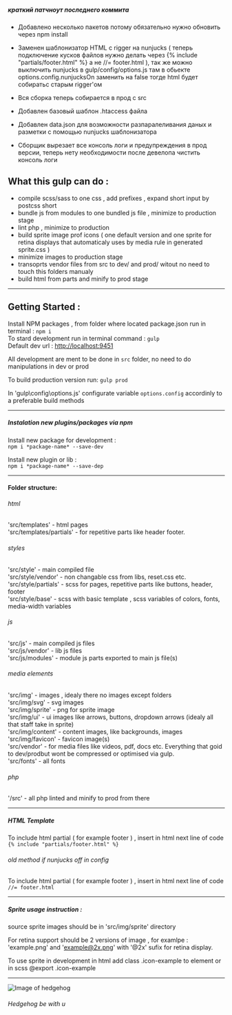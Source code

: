 ##### краткий патчноут последнего коммита 
- Добавлено несколько пакетов потому обязательно нужно обновить через npm install
- Заменен шаблонизатор HTML с rigger на nunjucks ( теперь подключение кусков файлов нужно делать через 
{% include "partials/footer.html" %}
а не 
//= footer.html
), 
так же можно выключить nunjucks в gulp/config/options.js там в обьекте options.config.nunjucksOn заменить на false тогде html будет собиратьс старым rigger'ом

- Вся сборка теперь собирается в прод с src 
- Добавлен базовый шаблон .htaccess файла 
- Добавлен data.json для возможности разпаралеливания даных и разметки с помощью nunjucks шаблонизатора
- Сборщик вырезает все консоль логи и предупреждения в прод версии, теперь нету необходимости после девелопа чистить консоль логи

## What this gulp can do : 
- compile scss/sass to one css , add prefixes , expand short input by postcss short
- bundle js from modules to one bundled js file , minimize to production stage 
- lint php , minimize to production
- build sprite image prof icons ( one default version and one sprite for retina displays that automaticaly uses by media rule in generated sprite.css )
- minimize images to production stage
- transoprts vendor files from src to dev/ and prod/ witout no need to touch this folders manualy 
- build html from parts and minify to prod stage

---
## Getting Started :
Install NPM packages , from folder where located package.json run in terminal :
`npm i`  
To stard development run in terminal command :
`gulp`  
Default dev url : [http://localhost:9451](http://localhost:9451)

All development are ment to be done in `src` folder, no need to do manipulations in dev or prod 

To build production version run: `gulp prod`

In 'gulp\config\options.js' configurate variable `options.config` accordinly to a preferable build methods 

---
##### Instalation new plugins/packages via npm
Install new package for development :  
`npm i *package-name* --save-dev`

Install new plugin or lib :  
`npm i *package-name* --save-dep`

---
#### Folder structure: 
###### html 
'src/templates' - html pages  
'src/templates/partials' - for repetitive parts like header footer.
###### styles 
'src/style' - main compiled file  
'src/style/vendor' - non changable css from libs, reset.css etc.  
'src/style/partials' - scss for pages, repetitive parts like buttons, header, footer    
'src/style/base' - scss with basic template , scss variables of colors, fonts, media-width variables
###### js 
'src/js' - main compiled js files  
'src/js/vendor' - lib js files  
'src/js/modules' - module js parts exported to main js file(s)  
###### media elements
'src/img' - images , idealy there no images except folders  
'src/img/svg' - svg images   
'src/img/sprite' - png for sprite image   
'src/img/ui' - ui images like arrows, buttons, dropdown arrows (idealy all that staff take in sprite)   
'src/img/content' - content images, like backgrounds, images   
'src/img/favicon' - favicon image(s)  
'src/vendor' - for media files like videos, pdf, docs etc. Everything that goid to dev/prodbut wont be compressed or optimised via gulp.   
'src/fonts' - all fonts
###### php
'/src' - all php linted and minify to prod from there 

---
##### HTML Template


To include html partial  ( for example footer ) , insert in html next line of code `{% include "partials/footer.html" %}`  
###### old method if nunjucks off in config
To include html partial  ( for example footer ) , insert in html next line of code `//= footer.html`

---
##### Sprite usage instruction :
source sprite images should be in 'src/img/sprite' directory 

For retina support should be 2 versions of image , for examlpe :   
'example.png' and 'example@2x.png' with '@2x' sufix for retina display. 

To use sprite in development in html add class .icon-example to element or in scss @export .icon-example

---

![Image of hedgehog](http://res.cloudinary.com/ds3tq91lc/image/upload/v1510330451/fav_icon_180x180_white_i0smni.png)

###### Hedgehog be with u